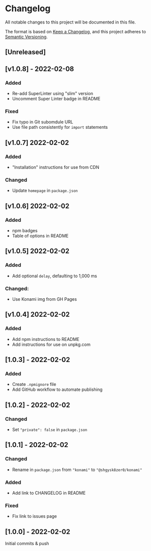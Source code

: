 # Changelog
All notable changes to this project will be documented in this file.

The format is based on [Keep a Changelog](https://keepachangelog.com/en/1.0.0/),
and this project adheres to [Semantic Versioning](https://semver.org/spec/v2.0.0.html).

## [Unreleased]

## [v1.0.8] - 2022-02-08

### Added
- Re-add SuperLinter using "slim" version
- Uncomment Super Linter badge in README

### Fixed
- Fix typo in Git subomdule URL
- Use file path consistently for `import` statements

## [v1.0.7] 2022-02-02

### Added
- "Installation" instructions for use from CDN

### Changed
- Update `homepage` in `package.json`

## [v1.0.6] 2022-02-02

### Added
- npm badges
- Table of options in README

## [v1.0.5] 2022-02-02

### Added
- Add optional `delay`, defaulting to 1,000 ms

### Changed:
- Use Konami img from GH Pages

## [v1.0.4] 2022-02-02

### Added
- Add npm instructions to README
- Add instructions for use on unpkg.com

## [1.0.3] - 2022-02-02

### Added
- Create `.npmignore` file
- Add GitHub workflow to automate publishing

## [1.0.2] - 2022-02-02

### Changed
- Set `"private": false` in `package.json`

## [1.0.1] - 2022-02-02

### Changed
- Rename in `package.json` from `"konami"` to `"@shgysk8zer0/konami"`

### Added
- Add link to CHANGELOG in README

### Fixed
- Fix link to issues page

## [1.0.0] - 2022-02-02
Initial commits & push
